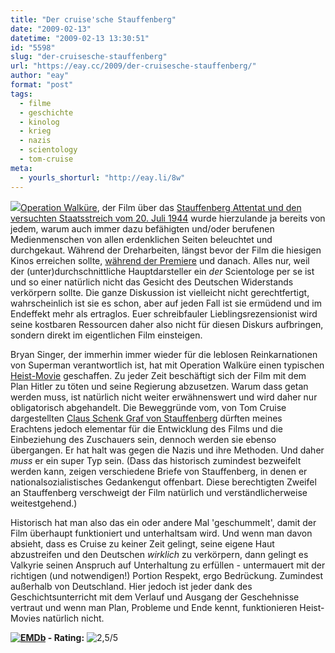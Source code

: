 ```yaml
---
title: "Der cruise'sche Stauffenberg"
date: "2009-02-13"
datetime: "2009-02-13 13:30:51"
id: "5598"
slug: "der-cruisesche-stauffenberg"
url: "https://eay.cc/2009/der-cruisesche-stauffenberg/"
author: "eay"
format: "post"
tags:
  - filme
  - geschichte
  - kinolog
  - krieg
  - nazis
  - scientology
  - tom-cruise
meta:
  - yourls_shorturl: "http://eay.li/8w"
---
```


![](/uploads/2009/operationwalkuere.jpg)[Operation Walküre](http://www.imdb.com/title/tt0985699/), der Film über das [Stauffenberg Attentat und den versuchten Staatsstreich vom 20. Juli 1944](http://de.wikipedia.org/wiki/20._Juli_1944) wurde hierzulande ja bereits von jedem, warum auch immer dazu befähigten und/oder berufenen Medienmenschen von allen erdenklichen Seiten beleuchtet und durchgekaut. Während der Dreharbeiten, längst bevor der Film die hiesigen Kinos erreichen sollte, [während der Premiere](//eay.cc/2009/von-anonymous-und-tom-cruise/) und danach. Alles nur, weil der (unter)durchschnittliche Hauptdarsteller ein _der_ Scientologe per se ist und so einer natürlich nicht das Gesicht des Deutschen Widerstands verkörpern sollte. Die ganze Diskussion ist vielleicht nicht gerechtfertigt, wahrscheinlich ist sie es schon, aber auf jeden Fall ist sie ermüdend und im Endeffekt mehr als ertraglos. Euer schreibfauler Lieblingsrezensionist wird seine kostbaren Ressourcen daher also nicht für diesen Diskurs aufbringen, sondern direkt im eigentlichen Film einsteigen.

Bryan Singer, der immerhin immer wieder für die leblosen Reinkarnationen von Superman verantwortlich ist, hat mit Operation Walküre einen typischen [Heist-Movie](http://de.wikipedia.org/wiki/Heist-Movie) geschaffen. Zu jeder Zeit beschäftigt sich der Film mit dem Plan Hitler zu töten und seine Regierung abzusetzen. Warum dass getan werden muss, ist natürlich nicht weiter erwähnenswert und wird daher nur obligatorisch abgehandelt. Die Beweggründe vom, von Tom Cruise dargestellten [Claus Schenk Graf von Stauffenberg](http://de.wikipedia.org/wiki/Claus_Schenk_Graf_von_Stauffenberg) dürften meines Erachtens jedoch elementar für die Entwicklung des Films und die Einbeziehung des Zuschauers sein, dennoch werden sie ebenso übergangen. Er hat halt was gegen die Nazis und ihre Methoden. Und daher _muss_ er ein super Typ sein. (Dass das historisch zumindest bezweifelt werden kann, zeigen verschiedene Briefe von Stauffenberg, in denen er nationalsozialistisches Gedankengut offenbart. Diese berechtigten Zweifel an Stauffenberg verschweigt der Film natürlich und verständlicherweise weitestgehend.)

Historisch hat man also das ein oder andere Mal 'geschummelt', damit der Film überhaupt funktioniert und unterhaltsam wird. Und wenn man davon absieht, dass es Cruise zu keiner Zeit gelingt, seine eigene Haut abzustreifen und den Deutschen _wirklich_ zu verkörpern, dann gelingt es Valkyrie seinen Anspruch auf Unterhaltung zu erfüllen - untermauert mit der richtigen (und notwendigen!) Portion Respekt, ergo Bedrückung. Zumindest außerhalb von Deutschland. Hier jedoch ist jeder dank des Geschichtsunterricht mit dem Verlauf und Ausgang der Geschehnisse vertraut und wenn man Plan, Probleme und Ende kennt, funktionieren Heist-Movies natürlich nicht.

 **[![EMDb](/uploads/pages/emdb/emdb_mini.gif)](http://eay.cc/emdb/) - Rating:** ![2,5/5](/uploads/pages/emdb/s_2-5.gif)
